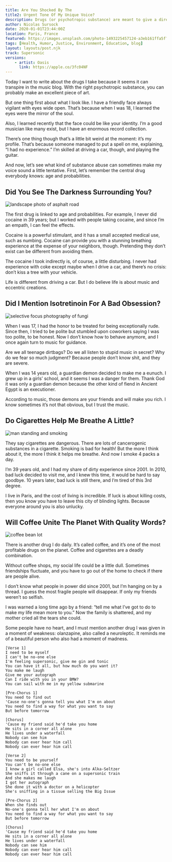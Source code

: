 ```yaml
---
title: Are You Shocked By The 
title2: Urgent Tone Of My Unique Voice?
description: Drugs (or psychotropic substance) are meant to give a direction to the brain. You could have David Lynch taking power in your brain!
author: Nicolas Sursock
date: 2020-01-01T23:44:00Z
location: Paris, France
featured: https://images.unsplash.com/photo-1493225457124-a3eb161ffa5f?ixlib=rb-4.0.3&ixid=MnwxMjA3fDB8MHxwaG90by1wYWdlfHx8fGVufDB8fHx8&auto=format&fit=crop
tags: [Health, Humor, Justice, Environment, Education, blog]
layout: layouts/post.njk
track: Supersonic
versions:
    - artist: Oasis
      link: https://apple.co/3fc04NF
---
```


Today I want to write about the drugs I take because it seems it can transpire in the music blog. With the right psychotropic substance, you can probably make an excellent piece of art.

But one thing first about what I look like. I have a friendly face always vigilant with eyes wide open. That’s because when I was 18, I learned the eyes were the mirror of the soul.

Also, I learned recently that the face could be like your identity. I’m a good musician like many exist, but I have an enormous record collection.

There’s one thing though that’s a little bit weird at the moment: it’s my profile. That’s because someone managed to put a spell on me, explaining, “I had no experience.” I’m skilled at driving a car, though, and playing the guitar.

And now, let’s see what kind of substance abuse can sometimes make my voice sound a little tentative. First, let’s remember the central drug everybody knows: age and probabilities.

## Did You See The Darkness Surrounding You?

<aside class="md:-mr-56 md:float-right w-full md:w-2/3 md:px-8">
  <img x-intersect.once.ratio-0="$el.src = $el.dataset.src" class="rounded-lg" alt="landscape photo of asphalt road" data-src="https://images.unsplash.com/photo-1518563259479-d003c05a6507?ixlib=rb-4.0.3&ixid=MnwxMjA3fDB8MHxwaG90by1wYWdlfHx8fGVufDB8fHx8&auto=format&fit=crop&q=80&w=800&h=600">
</aside>

The first drug is linked to age and probabilities. For example, I never did cocaine in 39 years; but I worked with people taking cocaine, and since I’m an empath, I can feel the effects.

Cocaine is a powerful stimulant, and it has a small accepted medical use, such as numbing. Cocaine can provide you with a stunning breathing experience at the expense of your neighbors, though. Pretending they don’t exist can be different from avoiding them.

The cocaine I took indirectly is, of course, a little disturbing. I never had experience with coke except maybe when I drive a car, and there’s no crisis: don’t kiss a tree with your vehicle.

Life is different from driving a car. But I do believe life is about music and eccentric creations.

## Did I Mention Isotretinoin For A Bad Obsession?

<aside class="md:-ml-56 md:float-left w-full md:w-2/3 md:px-8">
  <img x-intersect.once.ratio-0="$el.src = $el.dataset.src" class="rounded-lg" alt="selective focus photography of fungi" data-src="https://images.unsplash.com/photo-1541296093088-f079b71d3478?ixlib=rb-4.0.3&ixid=MnwxMjA3fDB8MHxwaG90by1wYWdlfHx8fGVufDB8fHx8&auto=format&fit=crop&q=80&w=800&h=600">
</aside>

When I was 17, I had the honor to be treated for being exceptionally rude. Since then, I tried to be polite but stumbled upon coworkers saying I was too polite, to be honest. Now I don’t know how to behave anymore, and I once again turn to music for guidance.

Are we all teenage dirtbags? Do we all listen to stupid music in secret? Why do we fear so much judgment? Because people don’t know shit, and they are severe.

When I was 14 years old, a guardian demon decided to make me a eunuch. I grew up in a girls’ school, and it seems I was a danger for them. Thank God it was only a guardian demon because the other kind of fiend in Ancient Egypt is an executioner.

According to music, those demons are your friends and will make you rich. I know sometimes it’s not that obvious, but I trust the music.

## Do Cigarettes Help Me Breathe A Little?

<aside class="md:-mr-56 md:float-right w-full md:w-2/3 md:px-8">
  <img x-intersect.once.ratio-0="$el.src = $el.dataset.src" class="rounded-lg" alt="man standing and smoking" data-src="https://images.unsplash.com/photo-1556575082-d2fe8144347d?ixlib=rb-4.0.3&ixid=MnwxMjA3fDB8MHxwaG90by1wYWdlfHx8fGVufDB8fHx8&auto=format&fit=crop&q=80&w=800&h=600">
</aside>

They say cigarettes are dangerous. There are lots of cancerogenic substances in a cigarette. Smoking is bad for health! But the more I think about it, the more I think it helps me breathe. And now I smoke 4 packs a day.

I’m 39 years old, and I had my share of dirty experience since 2001. In 2010, bad luck decided to visit me, and I knew this time, it would be hard to say goodbye. 10 years later, bad luck is still there, and I’m tired of this 3rd degree.

I live in Paris, and the cost of living is incredible. If luck is about killing costs, then you know you have to leave this city of blinding lights. Because everyone around you is also unlucky.

## Will Coffee Unite The Planet With Quality Words?

<aside class="md:-ml-56 md:float-left w-full md:w-2/3 md:px-8">
  <img x-intersect.once.ratio-0="$el.src = $el.dataset.src" class="rounded-lg" alt="coffee bean lot" data-src="https://images.unsplash.com/photo-1447933601403-0c6688de566e?ixlib=rb-4.0.3&ixid=MnwxMjA3fDB8MHxwaG90by1wYWdlfHx8fGVufDB8fHx8&auto=format&fit=crop&q=80&w=800&h=600">
</aside>

There is another drug I do daily. It’s called coffee, and it’s one of the most profitable drugs on the planet. Coffee and cigarettes are a deadly combination.

Without coffee shops, my social life could be a little dull. Sometimes friendships fluctuate, and you have to go out of the home to check if there are people alive.

I don’t know what people in power did since 2001, but I’m hanging on by a thread. I guess the most fragile people will disappear. If only my friends weren’t so selfish.

I was warned a long time ago by a friend: “tell me what I’ve got to do to make my life mean more to you.” Now the family is shattered, and my mother cried all the tears she could.

Some people have no heart, and I must mention another drug I was given in a moment of weakness: olanzapine, also called a neuroleptic. It reminds me of a beautiful person who also had a moment of madness.

```
[Verse 1]
I need to be myself
I can't be no-one else
I'm feeling supersonic, give me gin and tonic
You can have it all, but how much do you want it?
You make me laugh
Give me your autograph
Can I ride with you in your BMW?
You can sail with me in my yellow submarine

[Pre-Chorus 1]
You need to find out
'Cause no-one's gonna tell you what I'm on about
You need to find a way for what you want to say
But before tomorrow

[Chorus]
'Cause my friend said he'd take you home
He sits in a corner all alone
He lives under a waterfall
Nobody can see him
Nobody can ever hear him call
Nobody can ever hear him call

[Verse 2]
You need to be yourself
You can't be no-one else
I know a girl called Elsa, she's into Alka-Seltzer
She sniffs it through a cane on a supersonic train
And she makes me laugh
I got her autograph
She done it with a doctor on a helicopter
She's sniffing in a tissue selling the Big Issue

[Pre-Chorus 2]
When she finds out
No-one's gonna tell her what I'm on about
You need to find a way for what you want to say
But before tomorrow

[Chorus]
'Cause my friend said he'd take you home
He sits in a corner all alone
He lives under a waterfall
Nobody can see him
Nobody can ever hear him call
Nobody can ever hear him call
```
